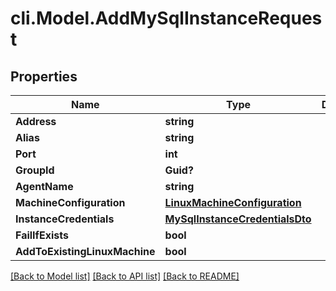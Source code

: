 # cli.Model.AddMySqlInstanceRequest

## Properties

Name | Type | Description | Notes
------------ | ------------- | ------------- | -------------
**Address** | **string** |  | 
**Alias** | **string** |  | [optional] 
**Port** | **int** |  | 
**GroupId** | **Guid?** |  | [optional] 
**AgentName** | **string** |  | [optional] 
**MachineConfiguration** | [**LinuxMachineConfiguration**](LinuxMachineConfiguration.md) |  | [optional] 
**InstanceCredentials** | [**MySqlInstanceCredentialsDto**](MySqlInstanceCredentialsDto.md) |  | 
**FailIfExists** | **bool** |  | [optional] 
**AddToExistingLinuxMachine** | **bool** |  | [optional] 

[[Back to Model list]](../README.md#documentation-for-models) [[Back to API list]](../README.md#documentation-for-api-endpoints) [[Back to README]](../README.md)

